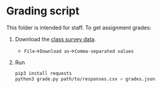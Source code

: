 # Grading script

This folder is intended for staff. To get assignment grades:

1. Download the [class survey data](https://docs.google.com/spreadsheets/d/1aQkPiTDqfxBtZDBCWAkU7Sizlf_KLoMEzJkbwhXBgjo/edit#gid=209566137).
    * `File`->`Download as`->`Comma-separated values`
1. Run

    ```bash
    pip3 install requests
    python3 grade.py path/to/responses.csv > grades.json
    ```
